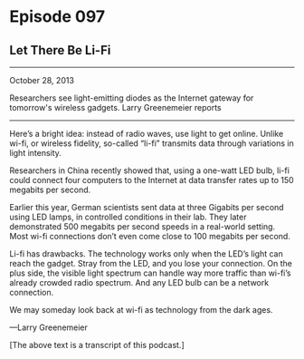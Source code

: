# Episode 097

## Let There Be Li-Fi

---

October 28, 2013

Researchers see light-emitting diodes as the Internet gateway for tomorrow's wireless gadgets. Larry Greenemeier reports

---

Here’s a bright idea: instead of radio waves, use light to get online. Unlike wi-fi, or wireless fidelity, so-called “li-fi” transmits data through variations in light intensity.

Researchers in China recently showed that, using a one-watt LED bulb, li-fi could connect four computers to the Internet at data transfer rates up to 150 megabits per second.

Earlier this year, German scientists sent data at three Gigabits per second using LED lamps, in controlled conditions in their lab. They later demonstrated 500 megabits per second speeds in a real-world setting. Most wi-fi connections don’t even come close to 100 megabits per second.

Li-fi has drawbacks. The technology works only when the LED’s light can reach the gadget. Stray from the LED, and you lose your connection. On the plus side, the visible light spectrum can handle way more traffic than wi-fi’s already crowded radio spectrum. And any LED bulb can be a network connection.

We may someday look back at wi-fi as technology from the dark ages.

—Larry Greenemeier

[The above text is a transcript of this podcast.]

